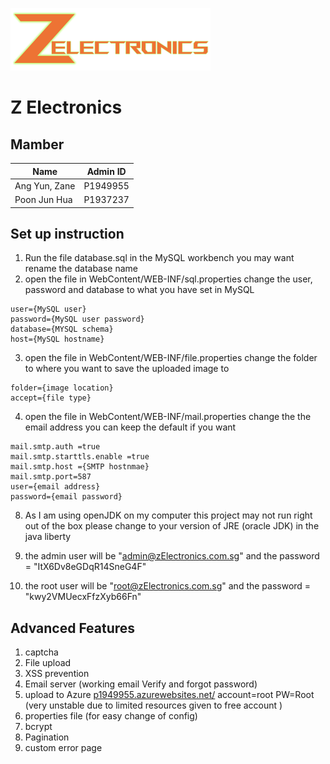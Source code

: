 ![alt text](WebContent/img/zelectronics.png?raw=true "Title")

# Z Electronics
## Mamber

|Name          |Admin ID | 
|--------------|---------|
|Ang Yun, Zane |P1949955 |
|Poon Jun Hua  |P1937237 |

## Set up instruction
1. Run the file database.sql in the MySQL workbench you may want rename the database name
2. open the file in WebContent/WEB-INF/sql.properties change the user, password and database to what you have set in MySQL

```properties
user={MySQL user}
password={MySQL user password}
database={MYSQL schema}
host={MySQL hostname}
```
3. open the file in WebContent/WEB-INF/file.properties change the folder to where you want to save the uploaded image to

```properties
folder={image location}
accept={file type}
```
4. open the file in WebContent/WEB-INF/mail.properties change the the email address you can keep the default if you want

```properties
mail.smtp.auth =true
mail.smtp.starttls.enable =true
mail.smtp.host ={SMTP hostnmae}
mail.smtp.port=587
user={email address}
password={email password}
```

8. As I am using openJDK on my computer this project may not run right out of the box please change to your version of JRE (oracle JDK) in the java liberty

6. the admin user will be "admin@zElectronics.com.sg" and the password = "ItX6Dv8eGDqR14SneG4F"
7. the root user will be "root@zElectronics.com.sg" and the password = "kwy2VMUecxFfzXyb66Fn"

## Advanced Features
1. captcha
2. File upload
4. XSS prevention
5. Email server (working email Verify and forgot password)
6. upload to Azure  [p1949955.azurewebsites.net/](https://p1949955.azurewebsites.net/) account=root PW=Root (very unstable due to limited resources given to free account )
7. properties file (for easy change of config)
8. bcrypt 
9. Pagination
10. custom error page
